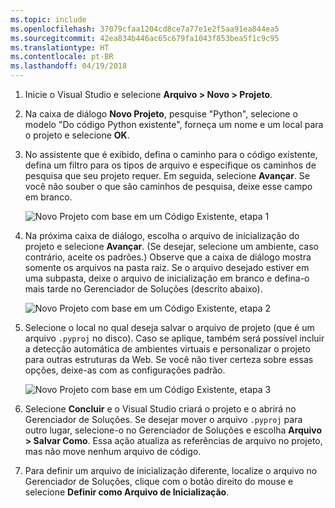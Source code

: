 ```yaml
---
ms.topic: include
ms.openlocfilehash: 37079cfaa1204cd8ce7a77e1e2f5aa91ea844ea5
ms.sourcegitcommit: 42ea834b446ac65c679fa1043f853bea5f1c9c95
ms.translationtype: HT
ms.contentlocale: pt-BR
ms.lasthandoff: 04/19/2018
---
```

1. Inicie o Visual Studio e selecione **Arquivo > Novo > Projeto**.

1. Na caixa de diálogo **Novo Projeto**, pesquise "Python", selecione o modelo "Do código Python existente", forneça um nome e um local para o projeto e selecione **OK**.

1. No assistente que é exibido, defina o caminho para o código existente, defina um filtro para os tipos de arquivo e especifique os caminhos de pesquisa que seu projeto requer. Em seguida, selecione **Avançar**. Se você não souber o que são caminhos de pesquisa, deixe esse campo em branco.

    ![Novo Projeto com base em um Código Existente, etapa 1](../media/projects-from-existing-1.png)

1. Na próxima caixa de diálogo, escolha o arquivo de inicialização do projeto e selecione **Avançar**. (Se desejar, selecione um ambiente, caso contrário, aceite os padrões.) Observe que a caixa de diálogo mostra somente os arquivos na pasta raiz. Se o arquivo desejado estiver em uma subpasta, deixe o arquivo de inicialização em branco e defina-o mais tarde no Gerenciador de Soluções (descrito abaixo).

    ![Novo Projeto com base em um Código Existente, etapa 2](../media/projects-from-existing-2.png)

1. Selecione o local no qual deseja salvar o arquivo de projeto (que é um arquivo `.pyproj` no disco). Caso se aplique, também será possível incluir a detecção automática de ambientes virtuais e personalizar o projeto para outras estruturas da Web. Se você não tiver certeza sobre essas opções, deixe-as com as configurações padrão.

    ![Novo Projeto com base em um Código Existente, etapa 3](../media/projects-from-existing-3.png)

1. Selecione **Concluir** e o Visual Studio criará o projeto e o abrirá no Gerenciador de Soluções. Se desejar mover o arquivo `.pyproj` para outro lugar, selecione-o no Gerenciador de Soluções e escolha **Arquivo > Salvar Como**. Essa ação atualiza as referências de arquivo no projeto, mas não move nenhum arquivo de código.

1. Para definir um arquivo de inicialização diferente, localize o arquivo no Gerenciador de Soluções, clique com o botão direito do mouse e selecione **Definir como Arquivo de Inicialização**.